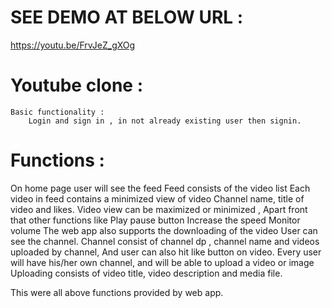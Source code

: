 # SEE DEMO AT BELOW URL : 
https://youtu.be/FrvJeZ_gXOg

# Youtube clone : 
	Basic functionality : 
		Login and sign in , in not already existing user then signin.
# 	Functions : 

On home page user will see the feed
Feed consists of the video list
Each video in feed contains a minimized view of video 
Channel name, title of video and likes.
Video view can be maximized or minimized , 
Apart front that other functions like
Play pause button
Increase the speed
Monitor volume
The web app also supports the downloading of the video
User can see the channel.
Channel consist of channel dp , channel name and videos uploaded by channel,
And user can also hit like button on video.
Every user will have his/her own channel, and will be able to upload a video or image
Uploading consists of video title, video description and media file.

This were all above functions provided by web app.
